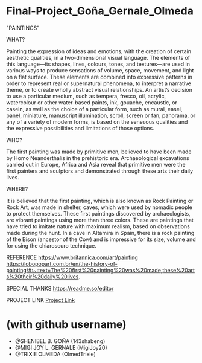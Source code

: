 # Final-Project_Goña_Gernale_Olmeda
"PAINTINGS"

WHAT?

Painting the expression of ideas and emotions, with the creation of certain aesthetic qualities, in a two-dimensional visual language. The elements of this language—its shapes, lines, colours, tones, and textures—are used in various ways to produce sensations of volume, space, movement, and light on a flat surface. These elements are combined into expressive patterns in order to represent real or supernatural phenomena, to interpret a narrative theme, or to create wholly abstract visual relationships. An artist’s decision to use a particular medium, such as tempera, fresco, oil, acrylic, watercolour or other water-based paints, ink, gouache, encaustic, or casein, as well as the choice of a particular form, such as mural, easel, panel, miniature, manuscript illumination, scroll, screen or fan, panorama, or any of a variety of modern forms, is based on the sensuous qualities and the expressive possibilities and limitations of those options. 

WHO?

The first painting was made by primitive men, believed to have been made by Homo Neanderthalis in the prehistoric era. Archaeological excavations carried out in Europe, Africa and Asia reveal that primitive men were the first painters and sculptors and demonstrated through these arts their daily lives.

WHERE?

It is believed that the first painting, which is also known as Rock Painting or Rock Art, was made in shelter, caves, which were used by nomadic people to protect themselves. These first paintings discovered by archaeologists, are vibrant paintings using more than three colors. These are paintings that have tried to imitate nature with maximum realism, based on observations made during the hunt. In a cave in Altamira in Spain, there is a rock painting of the Bison (ancestor of the Cow) and is impressive for its size, volume and for using the chiaroscuro technique.

REFERENCE
https://www.britannica.com/art/painting
https://lobopopart.com.br/en/the-history-of-painting/#:~:text=The%20first%20painting%20was%20made,these%20arts%20their%20daily%20lives.

SPECIAL THANKS 
https://readme.so/editor

PROJECT LINK
<a href="https://143shabeng.github.io/Final-Project"> Project Link </a>

  
# <Members> (with github username)
  * @SHENIBEL B. GOÑA (143shabeng)
  * @MIGI JOY L. GERNALE (MigiJoy20)
  * @TRIXIE OLMEDA (OlmedTrixie)
  
